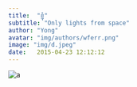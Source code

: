 ```yaml
---
title:  "ខ្ញុំ"
subtitle: "Only lights from space"
author: "Yong"
avatar: "img/authors/wferr.png"
image: "img/d.jpeg"
date:   2015-04-23 12:12:12
---
```


![a](/img/ipa/d.png)
